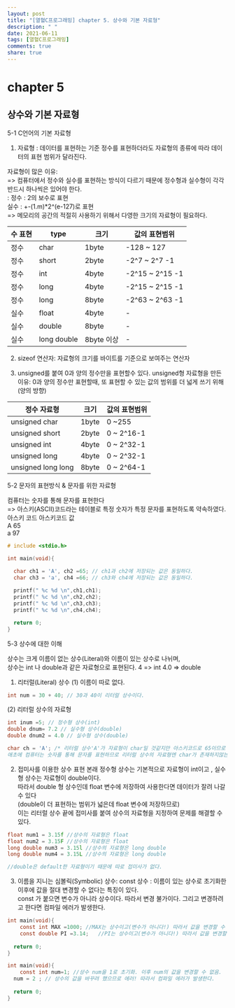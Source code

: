 ```yaml
---
layout: post
title: "[열혈C프로그래밍] chapter 5. 상수와 기본 자료형"
description: " "
date: 2021-06-11
tags: [열혈C프로그래밍]
comments: true
share: true
---
```


# chapter 5
## 상수와 기본 자료형

5-1 C언어의 기본 자료형
  1. 자료형 : 데이터를 표현하는 기준 
  정수를 표현하더라도 자료형의 종류에 따라 데이터의 표현 범위가 달라진다. <br> 
  
  자료형이 많은 이유: <br>
  => 컴퓨터에서 정수와 실수를 표현하는 방식이 다르기 때문에 정수형과 실수형이 각각 반드시 하나씩은 있어야 한다.<br>
    : 정수 : 2의 보수로 표현<br>
      실수 : +-(1.m)*2^(e-127)로 표현<br>
  => 메모리의 공간의 적절히 사용하기 위해서 다영한 크기의 자료형이 필요하다.<br>
  

|수 표현| type | 크기 | 값의 표현범위 |
|-------|------|------|---------------|
| 정수  | char | 1byte| -128 ~ 127     |
| 정수  | short| 2byte| -2^7 ~ 2^7 -1  |
| 정수  | int  | 4byte| -2^15 ~ 2^15 -1|
| 정수  | long | 4byte| -2^15 ~ 2^15 -1|   
| 정수  | long | 8byte| -2^63 ~ 2^63 -1|
| 실수  | float| 4byte| -|
| 실수  | double| 8byte| -|
| 실수  | long double| 8byte 이상| -|

  2. sizeof 연산자: 자료형의 크기를 바이트를 기준으로 보여주는 연산자

  3. unsigned를 붙여 0과 양의 정수만을 표현할수 있다.
     unsigned형 자료형을 만든 이유: 0과 양의 정수만 표현할때, 또 표현할 수 있는 값의 범위를 더 넓게 쓰기 위해(양의 방향)

| 정수 자료형 | 크기 | 값의 표현범위 |
|-------------| -----|-------------- |
| unsigned char | 1byte | 0 ~255 |
| unsigned short | 2byte| 0 ~ 2^16-1|
| unsigned int | 4byte| 0 ~ 2^32-1|
| unsigned long | 4byte| 0 ~ 2^32-1|
| unsigned long long | 8byte| 0 ~ 2^64-1|


5-2 문자의 표현방식 & 문자를 위한 자료형

컴퓨터는 숫자를 통해 문자를 표현한다 <br>
=> 아스키(ASCII)코드라는 테이블로 특정 숫자가 특정 문자를 표현하도록 약속하였다.<br>
아스키 코드  아스키코드 값<br>
A							65 <br>	
a             97 <br>

```c
# include <stdio.h>

int main(void){

  char ch1 = 'A', ch2 =65; // ch1과 ch2에 저장되는 값은 동일하다.
  char ch3 = 'a', ch4 =66; // ch3와 ch4에 저장되는 값은 동일하다.
  
  printf(" %c %d \n",ch1,ch1);
  printf(" %c %d \n",ch2,ch2);
  printf(" %c %d \n",ch3,ch3);
  printf(" %c %d \n",ch4,ch4);

  return 0;
}
```
5-3 상수에 대한 이해 

상수는 크게 이름이 없는 상수(Literal)와 이름이 있는 상수로 나뉘며, <br>
상수는 int 나 double과 같은 자료형으로 표현된다. 4 => int  4.0 => double <br>

 1. 리터럴(Literal) 상수
(1) 이름이 따로 없다. 
```c
int num = 30 + 40; // 30과 40이 리터럴 상수이다.
```
(2) 리터럴 상수의 자료형
```c
int inum =5; // 정수형 상수(int)
double dnum= 7.2 // 실수형 상수(double)
double dnum2 = 4.0 // 실수형 상수(double)

char ch = 'A'; /* 리터럴 상수'A'가 자료형이 char일 것같지만 아스키코드로 65이므로 int로 표현되어야한다.
애초에 컴퓨터는 숫자를 통해 문자를 표현하므로 리터럴 상수의 자료형엔 char가 존재하지않는다. 따라서 size of('A') = 4 */
```
 2. 접미사를 이용한 상수 표현
   본래 정수형 상수는 기본적으로 자료형이 int이고 , 실수형 상수는 자료형이 double이다. <br>
   따라서 double 형 상수인데 float 변수에 저장하여 사용한다면 데이터가 잘려 나갈 수 있다 <br> 
   (double이 더 표현하는 범위가 넓은데 float 변수에 저장하므로) <br>
   이는 리터럴 상수 끝에 접미사를 붙여 상수의 자료형을 지정하여 문제를 해결할 수 있다. 
```c
float num1 = 3.15f //상수의 자료형은 float
float num2 = 3.15F //상수의 자료형은 float 
long double num3 = 3.15l //상수의 자료형은 long double 
long double num4 = 3.15L //상수의 자료형은 long double

//double은 default한 자료형이기 때문에 따로 접미사가 없다.
```
 

 3. 이름을 지니는 심볼릭(Symbolic) 상수: const 상수
  : 이름이 있는 상수로 초기화한 이후에 값을 절대 변경할 수 없다는 특징이 있다.<br>
  const 가 붙으면 변수가 아니라 상수이다. 따라서 변경 불가이다. 그리고 변경하려고 한다면 컴파일 에러가 발생한다.<br>
```c
int main(void){
	const int MAX =1000; //MAX는 상수이고(변수가 아니다!) 따라서 값을 변경할 수 없다.
	const double PI =3.14;   //PI는 상수이고(변수가 아니다!) 따라서 값을 변경할 수 없다. 
  
  return 0;
}
```
```c
int main(void){
	const int num=1; //상수 num을 1로 초기화. 이후 num의 값을 변경할 수 없음.
  num = 2 ; // 상수의 값을 바꾸려 했으므로 에러! 따라서 컴파일 에러가 발생한다. 
  
  return 0;
}
```

